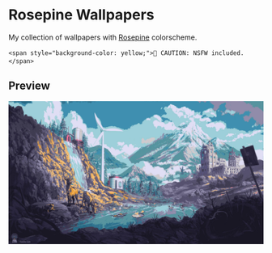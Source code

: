 # Rosepine Wallpapers

My collection of wallpapers with [Rosepine](https://rosepinetheme.com) colorscheme.

```
<span style="background-color: yellow;">🔴 CAUTION: NSFW included.</span>
```
## Preview
![After the apocalypse](afterapp.jpg)
